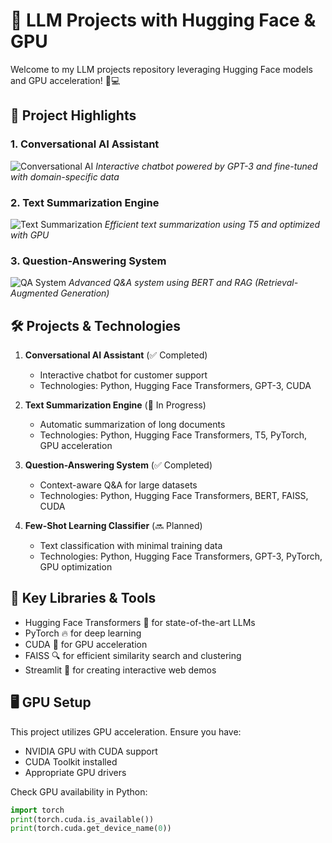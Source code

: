 # 🚀 LLM Projects with Hugging Face & GPU

Welcome to my LLM projects repository leveraging Hugging Face models and GPU acceleration! 🤖💻

## 🌟 Project Highlights

### 1. Conversational AI Assistant

![Conversational AI](https://github.com/seolmiseon/llm_projects/raw/main/images/conversational_ai.gif)
_Interactive chatbot powered by GPT-3 and fine-tuned with domain-specific data_

### 2. Text Summarization Engine

![Text Summarization](https://github.com/seolmiseon/llm_projects/raw/main/images/text_summarization.png)
_Efficient text summarization using T5 and optimized with GPU_

### 3. Question-Answering System

![QA System](https://github.com/seolmiseon/llm_projects/raw/main/images/qa_system.png)
_Advanced Q&A system using BERT and RAG (Retrieval-Augmented Generation)_

## 🛠️ Projects & Technologies

1. **Conversational AI Assistant** (✅ Completed)

    - Interactive chatbot for customer support
    - Technologies: Python, Hugging Face Transformers, GPT-3, CUDA

2. **Text Summarization Engine** (🚧 In Progress)

    - Automatic summarization of long documents
    - Technologies: Python, Hugging Face Transformers, T5, PyTorch, GPU acceleration

3. **Question-Answering System** (✅ Completed)

    - Context-aware Q&A for large datasets
    - Technologies: Python, Hugging Face Transformers, BERT, FAISS, CUDA

4. **Few-Shot Learning Classifier** (🔜 Planned)
    - Text classification with minimal training data
    - Technologies: Python, Hugging Face Transformers, GPT-3, PyTorch, GPU optimization

## 🔧 Key Libraries & Tools

-   Hugging Face Transformers 🤗 for state-of-the-art LLMs
-   PyTorch 🔥 for deep learning
-   CUDA 🚀 for GPU acceleration
-   FAISS 🔍 for efficient similarity search and clustering
-   Streamlit 🌟 for creating interactive web demos

## 🖥️ GPU Setup

This project utilizes GPU acceleration. Ensure you have:

-   NVIDIA GPU with CUDA support
-   CUDA Toolkit installed
-   Appropriate GPU drivers

Check GPU availability in Python:

```python
import torch
print(torch.cuda.is_available())
print(torch.cuda.get_device_name(0))
```

